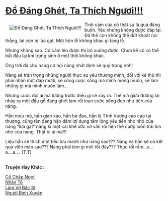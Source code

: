 <a href="https://utruyen.com/truyen/do-dang-ghet-ta-thich-nguoi/21263/" title="Đồ Đáng Ghét, Ta Thích Ngươi!!!"><h1>Đồ Đáng Ghét, Ta Thích Ngươi!!!</h1></a><div style="display:table"><img align="right" style="float: left; padding: 10px;" src="https://utruyen.com/images/story/200x260/do-dang-ghet-ta-thich-nguoi.jpg" alt="Đồ Đáng Ghét, Ta Thích Ngươi!!!">Tình cảm của cô thật sự là quá đáng buồn. Yêu nhưng không được đáp lại. Đã thế còn không thể dứt khoát nói thẳng, lại còn bị lừa gạt. Một hôn lễ không khác gì tang lễ.<p></p>Nhưng không sao. Cô cầm lên được thì bỏ xuống được. Chưa kể cô có thể bắt đầu lại khi trọng sinh ở một thời không khác.<p></p>Ông trời đã cho nàng cơ hội nàng nhất định sẽ quý trọng nó!!!<p></p>Nàng sẽ trân trọng những người thực sự yêu thương mình, đối với kẻ thù thì phải nhận một đáp mười, sẽ sống cuộc sống mà mình mong muốn, sẽ làm những gì mà mình muốn làm…<p></p>Nhưng cuộc đời ai mà lường trước điều gì sẽ xảy ra. Thế mà giữa đường lại nhảy ra một đầu gỗ đáng ghét làm rối loạn cuộc sống đẹp như tiên của nàng.<p></p>Hắn mưu mô, hắn gian xảo, hắn bá đạo, hắn là Tĩnh Vương cao cao tại thượng, cũng tên đáng hận dám lợi dụng tấm lòng yêu tiền nho nhỏ của nàng “lừa gạt” nàng kí một cái khế ước vớ vẩn rồi tiện thể cướp luôn trái tim nhỏ của nàng. Thật bi ai mà!!!<p></p>Liệu hắn sẽ thích một tiểu lưu manh như nàng sao??? Nàng và hắn sẽ có kết quả viên mãn sao??? Nàng phải làm gì mới tốt đây??? Thực rối rắm…a…a….a…. (T.T)</div><p><br><b>Truyện Hay Khác :</b></p><a href="https://utruyen.com/truyen/co-chap-ngot/19088/" alt="Cố Chấp Ngọt">Cố Chấp Ngọt</a><br/><a href="https://www.flickr.com/photos/184340401@N07/48793098453/" alt="Nhân Tổ">Nhân Tổ</a><br/><a href="https://github.com/quanluxury/ngontinhhot/tree/master/truyenhay/19179/" alt="Làm Vợ Bác Sĩ">Làm Vợ Bác Sĩ</a><br/><a href="https://github.com/quanluxury/ngontinhhot/tree/master/truyenhay/20562/" alt="Người Bình Xuyên">Người Bình Xuyên</a><br/>